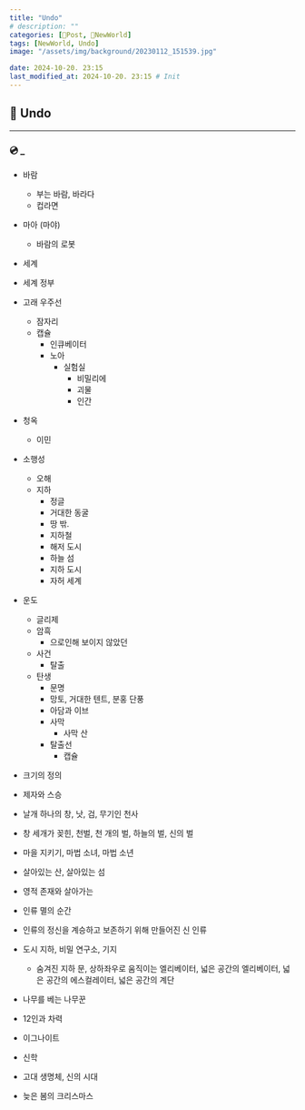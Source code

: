 ```yaml
---
title: "Undo"
# description: ""
categories: [📀Post, 🥥NewWorld]
tags: [NewWorld, Undo]
image: "/assets/img/background/20230112_151539.jpg"

date: 2024-10-20. 23:15
last_modified_at: 2024-10-20. 23:15 # Init
---
```


## 📀 Undo

---

### 💿 _

- 바람
  - 부는 바람, 바라다
  - 컵라면
- 마아 (마야)
  - 바람의 로봇

- 세계
- 세계 정부

- 고래 우주선
  - 잠자리
  - 캡슐
    - 인큐베이터
    - 노아
      - 실험실
        - 비밀리에
        - 괴물
        - 인간

- 청옥
  - 이민

- 소행성
  - 오해
  - 지하
    - 정글
    - 거대한 동굴
    - 땅 밖.
    - 지하철
    - 해저 도시
    - 하늘 섬
    - 지하 도시
    - 자허 세계

- 운도
  - 글리제
  - 암흑
    - 으로인해 보이지 않았던
  - 사건
    - 탈출
  - 탄생
    - 문명
    - 망토, 거대한 텐트, 분홍 단풍
    - 아담과 이브
    - 사막
      - 사막 산
    - 탈출선
      - 캡슐

- 크기의 정의
- 제자와 스승
- 날개 하나의 창, 낫, 검, 무기인 천사
- 창 세개가 꽂힌, 천벌, 천 개의 벌, 하늘의 벌, 신의 벌
- 마을 지키기, 마법 소녀, 마법 소년
- 살아있는 산, 살아있는 섬
- 영적 존재와 살아가는
- 인류 멸의 순간
- 인류의 정신을 계승하고 보존하기 위해 만들어진 신 인류
- 도시 지하, 비밀 연구소, 기지
  - 숨겨진 지하 문, 상하좌우로 움직이는 엘리베이터, 넓은 공간의 엘리베이터, 넓은 공간의 에스컬레이터, 넓은 공간의 계단
- 나무를 베는 나무꾼
- 12인과 차력
- 이그나이트
- 신학
- 고대 생명체, 신의 시대
- 늦은 봄의 크리스마스
